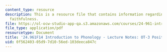 ```yaml
---
content_type: resource
description: This is a resource file that contains information regarding positional
  faithfulness.
file: https://ol-ocw-studio-app-qa.s3.amazonaws.com/courses/24-961-introduction-to-phonology-fall-2014/0f56240305d97d1056ed103deeca847c_MIT24_961F14_Lecture8.pdf
file_type: application/pdf
resourcetype: Document
title: '24.961F14 Introduction to Phonology - Lecture Notes: OT-3 Positional Faithfulness'
uid: 0f562403-05d9-7d10-56ed-103deeca847c
---
```

